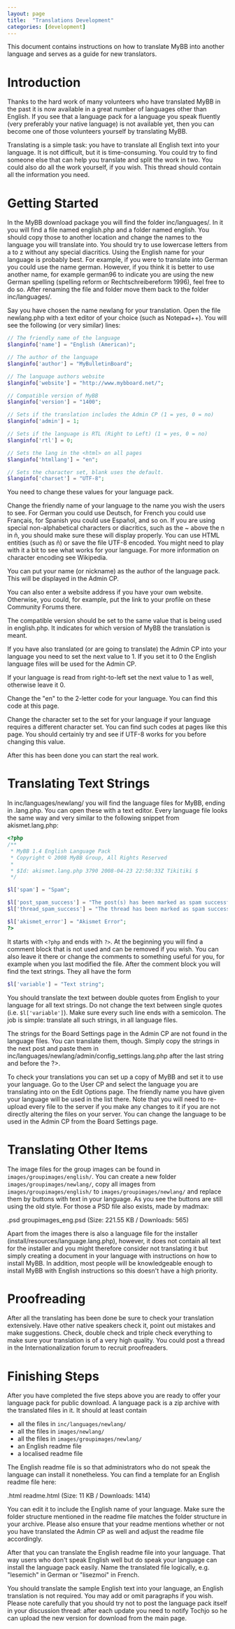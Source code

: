 ```yaml
---
layout: page
title:  "Translations Development"
categories: [development]
---
```


This document contains instructions on how to translate MyBB into another language and serves as a guide for new translators.

# Introduction

Thanks to the hard work of many volunteers who have translated MyBB in the past it is now available in a great number of languages other than English. If you see that a language pack for a language you speak fluently (very preferably your native language) is not available yet, then you can become one of those volunteers yourself by translating MyBB.

Translating is a simple task: you have to translate all English text into your language. It is not difficult, but it is time-consuming. You could try to find someone else that can help you translate and split the work in two. You could also do all the work yourself, if you wish. This thread should contain all the information you need.

# Getting Started

In the MyBB download package you will find the folder inc/languages/. In it you will find a file named english.php and a folder named english. You should copy those to another location and change the names to the language you will translate into. You should try to use lowercase letters from a to z without any special diacritics. Using the English name for your language is probably best. For example, if you were to translate into German you could use the name german. However, if you think it is better to use another name, for example german96 to indicate you are using the new German spelling (spelling reform or Rechtschreibereform 1996), feel free to do so. After renaming the file and folder move them back to the folder inc/languages/.

Say you have chosen the name newlang for your translation. Open the file newlang.php with a text editor of your choice (such as Notepad++). You will see the following (or very similar) lines:

```php
// The friendly name of the language
$langinfo['name'] = "English (American)";

// The author of the language
$langinfo['author'] = "MyBulletinBoard";

// The language authors website
$langinfo['website'] = "http://www.mybboard.net/";

// Compatible version of MyBB
$langinfo['version'] = "1400";

// Sets if the translation includes the Admin CP (1 = yes, 0 = no)
$langinfo['admin'] = 1;

// Sets if the language is RTL (Right to Left) (1 = yes, 0 = no)
$langinfo['rtl'] = 0;

// Sets the lang in the <html> on all pages
$langinfo['htmllang'] = "en";

// Sets the character set, blank uses the default.
$langinfo['charset'] = "UTF-8";
```

You need to change these values for your language pack.

Change the friendly name of your language to the name you wish the users to see. For German you could use Deutsch, for French you could use Français, for Spanish you could use Español, and so on. If you are using special non-alphabetical characters or diacritics, such as the ~ above the n in ñ, you should make sure these will display properly. You can use HTML entities (such as &ntilde;) or save the file UTF-8 encoded. You might need to play with it a bit to see what works for your language. For more information on character encoding see Wikipedia.

You can put your name (or nickname) as the author of the language pack. This will be displayed in the Admin CP.

You can also enter a website address if you have your own website. Otherwise, you could, for example, put the link to your profile on these Community Forums there.

The compatible version should be set to the same value that is being used in english.php. It indicates for which version of MyBB the translation is meant.

If you have also translated (or are going to translate) the Admin CP into your language you need to set the next value to 1. If you set it to 0 the English language files will be used for the Admin CP.

If your language is read from right-to-left set the next value to 1 as well, otherwise leave it 0.

Change the "en" to the 2-letter code for your language. You can find this code at this page.

Change the character set to the set for your language if your language requires a different character set. You can find such codes at pages like this page. You should certainly try and see if UTF-8 works for you before changing this value.

After this has been done you can start the real work.

# Translating Text Strings

In inc/languages/newlang/ you will find the language files for MyBB, ending in .lang.php. You can open these with a text editor. Every language file looks the same way and very similar to the following snippet from akismet.lang.php:

```php
<?php
/**
 * MyBB 1.4 English Language Pack
 * Copyright © 2008 MyBB Group, All Rights Reserved
 *
 * $Id: akismet.lang.php 3790 2008-04-23 22:50:33Z Tikitiki $
 */

$l['spam'] = "Spam";

$l['post_spam_success'] = "The post(s) has been marked as spam successfully.";
$l['thread_spam_success'] = "The thread has been marked as spam successfully.";

$l['akismet_error'] = "Akismet Error";
?>
```

It starts with `<?php` and ends with `?>`. At the beginning you will find a comment block that is not used and can be removed if you wish. You can also leave it there or change the comments to something useful for you, for example when you last modified the file. After the comment block you will find the text strings. They all have the form

```php
$l['variable'] = "Text string";
```

You should translate the text between double quotes from English to your language for all text strings. Do not change the text between single quotes (i.e. `$l['variable']`). Make sure every such line ends with a semicolon. The job is simple: translate all such strings, in all language files.

The strings for the Board Settings page in the Admin CP are not found in the language files. You can translate them, though. Simply copy the strings in the next post and paste them in inc/languages/newlang/admin/config_settings.lang.php after the last string and before the ?>.

To check your translations you can set up a copy of MyBB and set it to use your language. Go to the User CP and select the language you are translating into on the Edit Options page. The friendly name you have given your language will be used in the list there. Note that you will need to re-upload every file to the server if you make any changes to it if you are not directly altering the files on your server. You can change the language to be used in the Admin CP from the Board Settings page.

# Translating Other Items

The image files for the group images can be found in `images/groupimages/english/`. You can create a new folder `images/groupimages/newlang/`, copy all images from `images/groupimages/english/` to `images/groupimages/newlang/` and replace them by buttons with text in your language. As you see the buttons are still using the old style. For those a PSD file also exists, made by madmax:

.psd  groupimages_eng.psd (Size: 221.55 KB / Downloads: 565)

Apart from the images there is also a language file for the installer (install/resources/language.lang.php), however, it does not contain all text for the installer and you might therefore consider not translating it but simply creating a document in your language with instructions on how to install MyBB. In addition, most people will be knowledgeable enough to install MyBB with English instructions so this doesn't have a high priority.

# Proofreading

After all the translating has been done be sure to check your translation extensively. Have other native speakers check it, point out mistakes and make suggestions. Check, double check and triple check everything to make sure your translation is of a very high quality. You could post a thread in the Internationalization forum to recruit proofreaders.

# Finishing Steps

After you have completed the five steps above you are ready to offer your language pack for public download. A language pack is a zip archive with the translated files in it. It should at least contain

- all the files in `inc/languages/newlang/`
- all the files in `images/newlang/`
- all the files in `images/groupimages/newlang/`
- an English readme file
- a localised readme file

The English readme file is so that administrators who do not speak the language can install it nonetheless. You can find a template for an English readme file here:

.html  readme.html (Size: 11 KB / Downloads: 1414)

You can edit it to include the English name of your language. Make sure the folder structure mentioned in the readme file matches the folder structure in your archive. Please also ensure that your readme mentions whether or not you have translated the Admin CP as well and adjust the readme file accordingly.

After that you can translate the English readme file into your language. That way users who don't speak English well but do speak your language can install the language pack easily. Name the translated file logically, e.g. "lesemich" in German or "lisezmoi" in French.

You should translate the sample English text into your language, an English translation is not required. You may add or omit paragraphs if you wish. Please note carefully that you should try not to post the language pack itself in your discussion thread: after each update you need to notify Tochjo so he can upload the new version for download from the main page.
